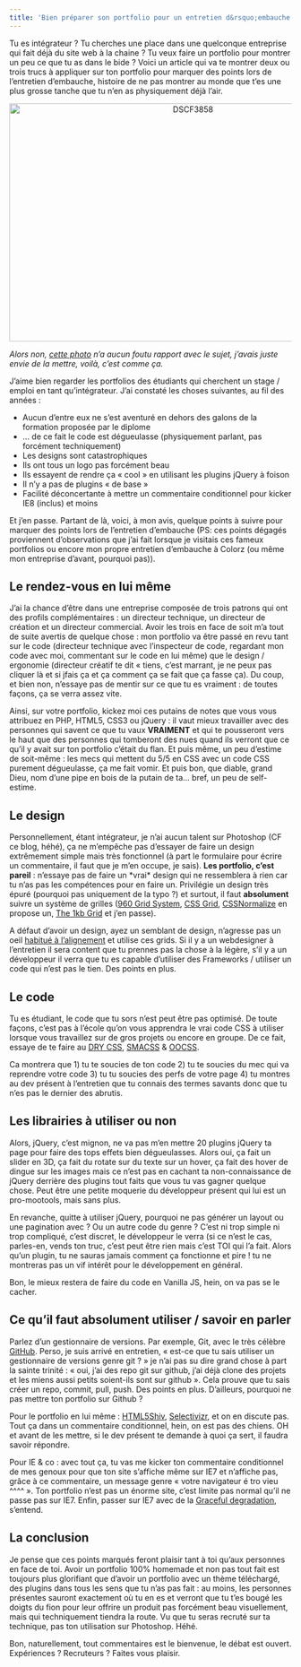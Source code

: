 ```yaml
---
title: 'Bien préparer son portfolio pour un entretien d&rsquo;embauche'
---
```

Tu es intégrateur ? Tu cherches une place dans une quelconque entreprise qui fait déjà du site web à la chaine ? Tu veux faire un portfolio pour montrer un peu ce que tu as dans le bide ? Voici un article qui va te montrer deux ou trois trucs à appliquer sur ton portfolio pour marquer des points lors de l&rsquo;entretien d&rsquo;embauche, histoire de ne pas montrer au monde que t&rsquo;es une plus grosse tanche que tu n&rsquo;en as physiquement déjà l&rsquo;air.

<p style="text-align:center;">
  <a href="http://www.flickr.com/photos/dondapo/7767898130/" title="DSCF3858 de Cyril Krylatov, sur Flickr"><img src="http://farm9.staticflickr.com/8289/7767898130_116378a53d_z.jpg" width="640" height="425" alt="DSCF3858" /></a>
</p>

*Alors non, [cette photo][1] n&rsquo;a aucun foutu rapport avec le sujet, j&rsquo;avais juste envie de la mettre, voilà, c&rsquo;est comme ça.*

J&rsquo;aime bien regarder les portfolios des étudiants qui cherchent un stage / emploi en tant qu&rsquo;intégrateur. J&rsquo;ai constaté les choses suivantes, au fil des années :

  * Aucun d&rsquo;entre eux ne s&rsquo;est aventuré en dehors des galons de la formation proposée par le diplome
  * &#8230; de ce fait le code est dégueulasse (physiquement parlant, pas forcément techniquement)
  * Les designs sont catastrophiques
  * Ils ont tous un logo pas forcément beau
  * Ils essayent de rendre ça &laquo;&nbsp;cool&nbsp;&raquo; en utilisant les plugins jQuery à foison
  * Il n&rsquo;y a pas de plugins &laquo;&nbsp;de base&nbsp;&raquo;
  * Facilité déconcertante à mettre un commentaire conditionnel pour kicker IE8 (inclus) et moins

Et j&rsquo;en passe. Partant de là, voici, à mon avis, quelque points à suivre pour marquer des points lors de l&rsquo;entretien d&rsquo;embauche (PS: ces points dégagés proviennent d&rsquo;observations que j&rsquo;ai fait lorsque je visitais ces fameux portfolios ou encore mon propre entretien d&rsquo;embauche à Colorz (ou même mon entreprise d&rsquo;avant, pourquoi pas)).

## Le rendez-vous en lui même

J&rsquo;ai la chance d&rsquo;être dans une entreprise composée de trois patrons qui ont des profils complémentaires : un directeur technique, un directeur de création et un directeur commercial. Avoir les trois en face de soit m&rsquo;a tout de suite avertis de quelque chose : mon portfolio va être passé en revu tant sur le code (directeur technique avec l&rsquo;inspecteur de code, regardant mon code avec moi, commentant sur le code en lui même) que le design / ergonomie (directeur créatif te dit &laquo;&nbsp;tiens, c&rsquo;est marrant, je ne peux pas cliquer là et si jfais ça et ça comment ça se fait que ça fasse ça). Du coup, et bien non, n&rsquo;essaye pas de mentir sur ce que tu es vraiment : de toutes façons, ça se verra assez vite.

Ainsi, sur votre portfolio, kickez moi ces putains de notes que vous vous attribuez en PHP, HTML5, CSS3 ou jQuery : il vaut mieux travailler avec des personnes qui savent ce que tu vaux **VRAIMENT** et qui te pousseront vers le haut que des personnes qui tomberont des nues quand ils verront que ce qu&rsquo;il y avait sur ton portfolio c&rsquo;était du flan. Et puis même, un peu d&rsquo;estime de soit-même : les mecs qui mettent du 5/5 en CSS avec un code CSS purement dégueulasse, ça me fait vomir. Et puis bon, que diable, grand Dieu, nom d&rsquo;une pipe en bois de la putain de ta&#8230; bref, un peu de self-estime.

## Le design

Personnellement, étant intégrateur, je n&rsquo;ai aucun talent sur Photoshop (CF ce blog, héhé), ça ne m&rsquo;empêche pas d&rsquo;essayer de faire un design extrêmement simple mais très fonctionnel (à part le formulaire pour écrire un commentaire, il faut que je m&rsquo;en occupe, je sais).
**Les portfolio, c&rsquo;est pareil** : n&rsquo;essaye pas de faire un \*vrai\* design qui ne ressemblera à rien car tu n&rsquo;as pas les compétences pour en faire un. Privilégie un design très épuré (pourquoi pas uniquement de la typo ?) et surtout, il faut **absolument** suivre un système de grilles ([960 Grid System][2], [CSS Grid][3], [CSSNormalize][4] en propose un, [The 1kb Grid][5] et j&rsquo;en passe).

A défaut d&rsquo;avoir un design, ayez un semblant de design, n&rsquo;agresse pas un oeil [habitué à l&rsquo;alignement][6] et utilise ces grids. Si il y a un webdesigner à l&rsquo;entretien il sera content que tu prennes pas la chose à la légère, s&rsquo;il y a un développeur il verra que tu es capable d&rsquo;utiliser des Frameworks / utiliser un code qui n&rsquo;est pas le tien. Des points en plus.

## Le code

Tu es étudiant, le code que tu sors n&rsquo;est peut être pas optimisé. De toute façons, c&rsquo;est pas à l&rsquo;école qu&rsquo;on vous apprendra le vrai code CSS à utiliser lorsque vous travaillez sur de gros projets ou encore en groupe. De ce fait, essaye de te faire au [DRY CSS][7], [SMACSS][8] & [OOCSS][9].

Ca montrera que 1) tu te soucies de ton code 2) tu te soucies du mec qui va reprendre votre code 3) tu tu soucies des perfs de votre page 4) tu montres au dev présent à l&rsquo;entretien que tu connais des termes savants donc que tu n&rsquo;es pas le dernier des abrutis.

## Les librairies à utiliser ou non

Alors, jQuery, c&rsquo;est mignon, ne va pas m&rsquo;en mettre 20 plugins jQuery ta page pour faire des tops effets bien dégueulasses. Alors oui, ça fait un slider en 3D, ça fait du rotate sur du texte sur un hover, ça fait des hover de dingue sur les images mais ce n&rsquo;est pas en cachant ta non-connaissance de jQuery derrière des plugins tout faits que vous tu vas gagner quelque chose. Peut être une petite moquerie du développeur présent qui lui est un pro-mootools, mais sans plus.

En revanche, quitte à utiliser jQuery, pourquoi ne pas générer un layout ou une pagination avec ? Ou un autre code du genre ? C&rsquo;est ni trop simple ni trop compliqué, c&rsquo;est discret, le développeur le verra (si ce n&rsquo;est le cas, parles-en, vends ton truc, c&rsquo;est peut être rien mais c&rsquo;est TOI qui l&rsquo;a fait. Alors qu&rsquo;un plugin, tu ne sauras jamais comment ça fonctionne et pire ! tu ne montreras pas un vif intérêt pour le développement en général.

Bon, le mieux restera de faire du code en Vanilla JS, hein, on va pas se le cacher.

## Ce qu&rsquo;il faut absolument utiliser / savoir en parler

Parlez d&rsquo;un gestionnaire de versions. Par exemple, Git, avec le très célèbre [GitHub][10]. Perso, je suis arrivé en entretien, &laquo;&nbsp;est-ce que tu sais utiliser un gestionnaire de versions genre git ?&nbsp;&raquo; je n&rsquo;ai pas su dire grand chose à part la sainte trinité : &laquo;&nbsp;oui, j&rsquo;ai des repo git sur github, j&rsquo;ai déjà clone des projets et les miens aussi petits soient-ils sont sur github&nbsp;&raquo;. Cela prouve que tu sais créer un repo, commit, pull, push. Des points en plus. D&rsquo;ailleurs, pourquoi ne pas mettre ton portfolio sur Github ?

Pour le portfolio en lui même : [HTML5Shiv][11], [Selectivizr][12], et on en discute pas. Tout ça dans un commentaire conditionnel, hein, on est pas des chiens. OH et avant de les mettre, si le dev présent te demande à quoi ça sert, il faudra savoir répondre.

Pour IE & co : avec tout ça, tu vas me kicker ton commentaire conditionnel de mes genoux pour que ton site s&rsquo;affiche même sur IE7 et n&rsquo;affiche pas, grâce à ce commentaire, un message genre &laquo;&nbsp;votre navigateur é tro vieu ^^^^&nbsp;&raquo;. Ton portfolio n&rsquo;est pas un énorme site, c&rsquo;est limite pas normal qu&rsquo;il ne passe pas sur IE7. Enfin, passer sur IE7 avec de la [Graceful degradation][13], s&rsquo;entend.

## La conclusion

Je pense que ces points marqués feront plaisir tant à toi qu&rsquo;aux personnes en face de toi. Avoir un portfolio 100% homemade et non pas tout fait est toujours plus glorifiant que d&rsquo;avoir un portfolio avec un thème téléchargé, des plugins dans tous les sens que tu n&rsquo;as pas fait : au moins, les personnes présentes sauront exactement où tu en es et verront que tu t&rsquo;es bougé les doigts du fion pour leur offrire un produit pas forcément beau visuellement, mais qui techniquement tiendra la route. Vu que tu seras recruté sur ta technique, pas ton utilisation sur Photoshop. Héhé.

Bon, naturellement, tout commentaires est le bienvenue, le débat est ouvert. Expériences ? Recruteurs ? Faites vous plaisir.

 [1]: http://blog.c-krylatov.com/2012/08/12/des-photos-de-venise-et-porec/
 [2]: http://960.gs/
 [3]: http://cssgrid.net/
 [4]: http://lab.darklg.me/CSSNormalize/
 [5]: http://1kbgrid.com/
 [6]: http://blog.c-krylatov.com/2012/04/23/que-faire-avant-de-se-lancer-en-webdesign-ou-en-integration/
 [7]: http://www.vanseodesign.com/css/dry-principles/
 [8]: http://smacss.com/
 [9]: http://coding.smashingmagazine.com/2011/12/12/an-introduction-to-object-oriented-css-oocss/
 [10]: https://github.com/DaPo
 [11]: http://code.google.com/p/html5shiv/
 [12]: http://selectivizr.com/
 [13]: http://en.wikipedia.org/wiki/Fault-tolerant_system
